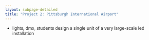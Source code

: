 ```yaml
---
layout: subpage-detailed
title: "Project 2: Pittsburgh International Airport"
---
```


- lights, dmx, students design a single unit of a very large-scale led installation

